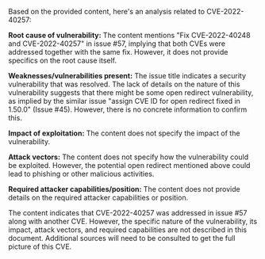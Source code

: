 Based on the provided content, here's an analysis related to CVE-2022-40257:

**Root cause of vulnerability:**
The content mentions "Fix CVE-2022-40248 and CVE-2022-40257" in issue #57, implying that both CVEs were addressed together with the same fix. However, it does not provide specifics on the root cause itself.

**Weaknesses/vulnerabilities present:**
The issue title indicates a security vulnerability that was resolved. The lack of details on the nature of this vulnerability suggests that there might be some open redirect vulnerability, as implied by the similar issue "assign CVE ID for open redirect fixed in 1.50.0" (Issue #45).  However, there is no concrete information to confirm this.

**Impact of exploitation:**
The content does not specify the impact of the vulnerability.

**Attack vectors:**
The content does not specify how the vulnerability could be exploited. However, the potential open redirect mentioned above could lead to phishing or other malicious activities.

**Required attacker capabilities/position:**
The content does not provide details on the required attacker capabilities or position.

The content indicates that CVE-2022-40257 was addressed in issue #57 along with another CVE. However, the specific nature of the vulnerability, its impact, attack vectors, and required capabilities are not described in this document. Additional sources will need to be consulted to get the full picture of this CVE.